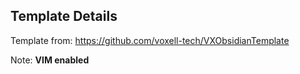 ## Template Details

Template from: https://github.com/voxell-tech/VXObsidianTemplate

Note: **VIM enabled**